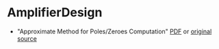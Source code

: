 # AmplifierDesign


 * "Approximate Method for Poles/Zeroes Computation" [PDF](http://ohm.bu.edu/~hazen/DataSheets/AnalogElectronics/MTC.pdf) or [original source](http://home.deib.polimi.it/castoldi/ecd/material/MTC.pdf)
